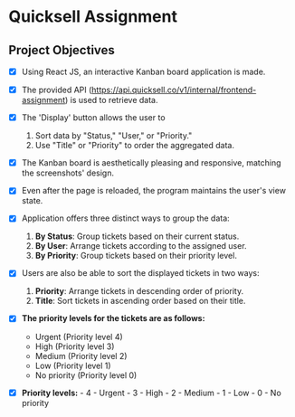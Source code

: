 # Quicksell Assignment
## Project Objectives

- [x] Using React JS, an interactive Kanban board application is made.
- [x] The provided API (https://api.quicksell.co/v1/internal/frontend-assignment) is used to retrieve data.
    
- [x] The 'Display' button allows the user to
    1. Sort data by "Status," "User," or "Priority."
    2. Use "Title" or "Priority" to order the aggregated data.

- [x] The Kanban board is aesthetically pleasing and responsive, matching the screenshots' design.
- [x] Even after the page is reloaded, the program maintains the user's view state.

- [x] Application offers three distinct ways to group the data:
     1. **By Status**: Group tickets based on their current status.
     2. **By User**: Arrange tickets according to the assigned user.
     3. **By Priority**: Group tickets based on their priority level.
       
- [x] Users are also be able to sort the displayed tickets in two ways:
     1. **Priority**: Arrange tickets in descending order of priority.
     2. **Title**: Sort tickets in ascending order based on their title.

- [x] **The priority levels for the tickets are as follows:**
     - Urgent (Priority level 4)
     - High (Priority level 3)
     - Medium (Priority level 2)
     - Low (Priority level 1)
     - No priority (Priority level 0)

- [x] **Priority levels:**
      - 4 - Urgent
      - 3 - High
      - 2 - Medium
      - 1 - Low
      - 0 - No priority

